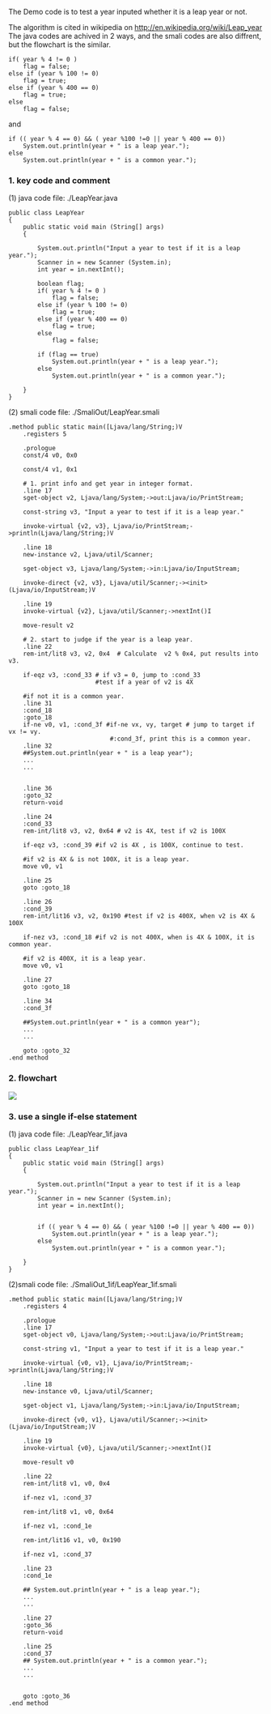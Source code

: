 The Demo code is to test a year inputed whether it is a leap year or not.

The algorithm is cited in wikipedia on http://en.wikipedia.org/wiki/Leap_year
The java codes are achived in 2 ways, and the smali codes are also diffrent, but the flowchart is the similar.

	if( year % 4 != 0 )
		flag = false;
	else if (year % 100 != 0)
		flag = true;
	else if (year % 400 == 0)
		flag = true;
	else
		flag = false;

and 

	if (( year % 4 == 0) && ( year %100 !=0 || year % 400 == 0))
		System.out.println(year + " is a leap year.");
	else 
		System.out.println(year + " is a common year.");


### 1. key code and comment
(1) java code
file: ./LeapYear.java 

	public class LeapYear
	{
		public static void main (String[] args)
		{

			System.out.println("Input a year to test if it is a leap year.");
			Scanner in = new Scanner (System.in);
			int year = in.nextInt();
			
			boolean flag;
			if( year % 4 != 0 )
				flag = false;
			else if (year % 100 != 0)
				flag = true;
			else if (year % 400 == 0)
				flag = true;
			else
				flag = false;

			if (flag == true)
				System.out.println(year + " is a leap year.");
			else 
				System.out.println(year + " is a common year.");

		}
	}

(2) smali code
file: ./SmaliOut/LeapYear.smali

	.method public static main([Ljava/lang/String;)V
		.registers 5

		.prologue
		const/4 v0, 0x0

		const/4 v1, 0x1

		# 1. print info and get year in integer format.
		.line 17
		sget-object v2, Ljava/lang/System;->out:Ljava/io/PrintStream;

		const-string v3, "Input a year to test if it is a leap year."

		invoke-virtual {v2, v3}, Ljava/io/PrintStream;->println(Ljava/lang/String;)V

		.line 18
		new-instance v2, Ljava/util/Scanner;

		sget-object v3, Ljava/lang/System;->in:Ljava/io/InputStream;

		invoke-direct {v2, v3}, Ljava/util/Scanner;-><init>(Ljava/io/InputStream;)V

		.line 19
		invoke-virtual {v2}, Ljava/util/Scanner;->nextInt()I

		move-result v2

		# 2. start to judge if the year is a leap year. 
		.line 22
		rem-int/lit8 v3, v2, 0x4  # Calculate  v2 % 0x4, put results into v3.

		if-eqz v3, :cond_33 # if v3 = 0, jump to :cond_33 
							#test if a year of v2 is 4X  
		
		#if not it is a common year.
		.line 31
		:cond_18
		:goto_18
		if-ne v0, v1, :cond_3f #if-ne vx, vy, target # jump to target if vx != vy.
								#:cond_3f, print this is a common year.
		.line 32
		##System.out.println(year + " is a leap year");
		...
		...


		.line 36
		:goto_32
		return-void

		.line 24
		:cond_33
		rem-int/lit8 v3, v2, 0x64 # v2 is 4X, test if v2 is 100X 

		if-eqz v3, :cond_39 #if v2 is 4X , is 100X, continue to test.

		#if v2 is 4X & is not 100X, it is a leap year.
		move v0, v1

		.line 25
		goto :goto_18

		.line 26
		:cond_39
		rem-int/lit16 v3, v2, 0x190 #test if v2 is 400X, when v2 is 4X & 100X 

		if-nez v3, :cond_18 #if v2 is not 400X, when is 4X & 100X, it is common year.

		#if v2 is 400X, it is a leap year.
		move v0, v1

		.line 27
		goto :goto_18

		.line 34
		:cond_3f

		##System.out.println(year + " is a common year");
		...
		...
		
		goto :goto_32
	.end method

### 2. flowchart
![](file:///media/code/github/reverse/java2smali/Document/s2-2-if-else-Flowchart.png)

### 3. use a single if-else statement
(1) java code
file: ./LeapYear_1if.java
	
	public class LeapYear_1if
	{
		public static void main (String[] args)
		{

			System.out.println("Input a year to test if it is a leap year.");
			Scanner in = new Scanner (System.in);
			int year = in.nextInt();
			

			if (( year % 4 == 0) && ( year %100 !=0 || year % 400 == 0))
				System.out.println(year + " is a leap year.");
			else 
				System.out.println(year + " is a common year.");

		}
	}
(2)smali code 
file: ./SmaliOut_1if/LeapYear_1if.smali

	.method public static main([Ljava/lang/String;)V
		.registers 4

		.prologue
		.line 17
		sget-object v0, Ljava/lang/System;->out:Ljava/io/PrintStream;

		const-string v1, "Input a year to test if it is a leap year."

		invoke-virtual {v0, v1}, Ljava/io/PrintStream;->println(Ljava/lang/String;)V

		.line 18
		new-instance v0, Ljava/util/Scanner;

		sget-object v1, Ljava/lang/System;->in:Ljava/io/InputStream;

		invoke-direct {v0, v1}, Ljava/util/Scanner;-><init>(Ljava/io/InputStream;)V

		.line 19
		invoke-virtual {v0}, Ljava/util/Scanner;->nextInt()I

		move-result v0

		.line 22
		rem-int/lit8 v1, v0, 0x4

		if-nez v1, :cond_37

		rem-int/lit8 v1, v0, 0x64

		if-nez v1, :cond_1e

		rem-int/lit16 v1, v0, 0x190

		if-nez v1, :cond_37

		.line 23
		:cond_1e

		## System.out.println(year + " is a leap year.");
		...
		...

		.line 27
		:goto_36
		return-void

		.line 25
		:cond_37
		## System.out.println(year + " is a common year.");
		...
		...


		goto :goto_36
	.end method
